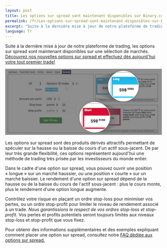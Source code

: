 ```yaml
---
layout: post
title: Les options sur spread sont maintenant disponibles sur Binary.com
permalink: /fr/Les-options-sur-spread-sont-maintenant-disponibles-sur-Binarycom/
excerpt: "Suite à la dernière mise à jour de notre plateforme de trading, les options sur spread sont maintenant disponibles sur une sélection de marchés. Ecouvrez nos nouvelles options sur spread et effectuez dès aujourd'hui votre tout premier trade!...."
language: fr 
---
```


Suite à la dernière mise à jour de notre plateforme de trading, les options sur spread sont maintenant disponibles sur une sélection de marchés. [Découvrez nos nouvelles options sur spread et effectuez dès aujourd'hui votre tout premier trade!](https://www.binary.com/d/trade.cgi?market=random&form_name=spreads&stop_profit=50&currency=USD&underlying_symbol=R_50&stop_type=point&date_start=now&amount_per_point=1&type=SPREADU&stop_loss=20&l=FR&utm_source=blog&utm_medium=social&utm_campaign=whatsnew)

![](/images/spreadcontracts2.png)

Les options sur spread sont des produits dérivés attractifs permettant de spéculer sur la hausse ou la baisse du cours d'un actif sous-jacent. De par leur très grande flexibilité, ces options représentent aujourd'hui une méthode de trading très prisée par les investisseurs du monde entier.

Dans le cadre d'une option sur spread, vous pouvez ouvrir une position « longue » sur un marché haussier, ou une position « courte » sur un marché baissier. Le rendement d'une option sur spread dépend de la hausse ou de la baisse du cours de l'actif sous-jacent : plus le cours monte, plus le rendement d'une option longue augmente.

Contrôlez votre risque en plaçant un ordre stop-loss pour minimiser vos pertes, ou un ordre stop-profit pour limiter le niveau de rendement associé à un trade. *Nous garantissions le respect de vos ordres stop-loss et stop-profit.* Vos pertes et profits potentiels seront toujours limités aux niveaux stop-loss et stop-profit que vous fixez.

Pour obtenir des informations supplémentaires et des exemples expliquant comment placer une option sur spread, consultez notre [FAQ dédiée aux options sur spread.](https://binary.desk.com/customer/portal/articles/2091585-spread-trades)
